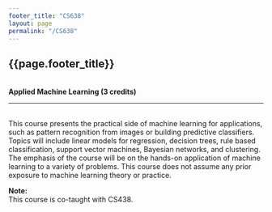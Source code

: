 ```yaml
---
footer_title: "CS638"
layout: page
permalink: "/CS638"
---
```


## {{page.footer_title}}
\
**Applied Machine Learning (3 credits)**

---
\
This course presents the practical side of machine learning for applications, such as pattern recognition from images or building predictive classifiers. Topics will include linear models for regression, decision trees, rule based classification, support vector machines, Bayesian networks, and clustering. The emphasis of the course will be on the hands-on application of machine learning to a variety of problems. This course does not assume any prior exposure to machine learning theory or practice.

**Note:**
\
This course is co-taught with CS438.
